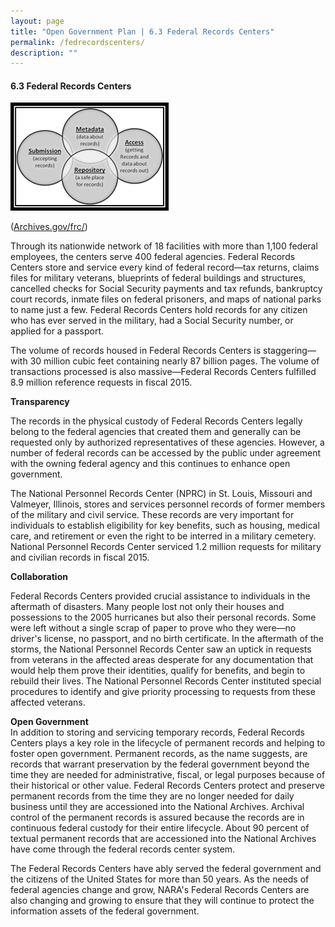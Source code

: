 ```yaml
---
layout: page
title: "Open Government Plan | 6.3 Federal Records Centers"
permalink: /fedrecordscenters/
description: ""
---
```


#### 6.3 Federal Records Centers

<img src="../assets/images/erecords.png" alt="System to system diagram" class="imgright">
<p>(<a href="http://archives.gov/frc/">Archives.gov/frc/</a>)</p>

<p>Through its nationwide network of 18 facilities with more than 1,100 federal employees, the centers serve 400 federal agencies. Federal Records Centers store and service every kind of federal record—tax returns, claims files for military veterans, blueprints of federal buildings and structures, cancelled checks for Social Security payments and tax refunds, bankruptcy court records, inmate files on federal prisoners, and maps of national parks to name just a few. Federal Records Centers hold records for any citizen who has ever served in the military, had a Social Security number, or applied for a passport.</p>

<p>The volume of records housed in Federal Records Centers is staggering—with 30 million cubic feet containing nearly 87 billion pages. The volume of transactions processed is also massive—Federal Records Centers fulfilled 8.9 million reference requests in fiscal 2015.</p>

<p><strong>Transparency</strong></p>

<p>The records in the physical custody of Federal Records Centers legally belong to the federal agencies that created them and generally can be requested only by authorized representatives of these agencies. However, a number of federal records can be accessed by the public under agreement with the owning federal agency and this continues to enhance open government.</p>

<p>The National Personnel Records Center (NPRC) in St. Louis, Missouri and Valmeyer, Illinois, stores and services personnel records of former members of the military and civil service. These records are very important for individuals to establish eligibility for key benefits, such as housing, medical care, and retirement or even the right to be interred in a military cemetery. National Personnel Records Center serviced 1.2 million requests for military and civilian records in fiscal 2015.</p>

<p><strong>Collaboration</strong></p>

<p>Federal Records Centers provided crucial assistance to individuals in the aftermath of disasters. Many people lost not only their houses and possessions to the 2005 hurricanes but also their personal records. Some were left without a single scrap of paper to prove who they were—no driver's license, no passport, and no birth certificate. In the aftermath of the storms, the National Personnel Records Center saw an uptick in requests from veterans in the affected areas desperate for any documentation that would help them prove their identities, qualify for benefits, and begin to rebuild their lives. The National Personnel Records Center instituted special procedures to identify and give priority processing to requests from these affected veterans.</p>

<p><strong>Open Government</strong><br />
In addition to storing and servicing temporary records, Federal Records Centers plays a key role in the lifecycle of permanent records and helping to foster open government. Permanent records, as the name suggests, are records that warrant preservation by the federal government beyond the time they are needed for administrative, fiscal, or legal purposes because of their historical or other value. Federal Records Centers protect and preserve permanent records from the time they are no longer needed for daily business until they are accessioned into the National Archives. Archival control of the permanent records is assured because the records are in continuous federal custody for their entire lifecycle. About 90 percent of textual permanent records that are accessioned into the National Archives have come through the federal records center system.</p>

<p>The Federal Records Centers have ably served the federal government and the citizens of the United States for more than 50 years. As the needs of federal agencies change and grow, NARA's Federal Records Centers are also changing and growing to ensure that they will continue to protect the information assets of the federal government.</p>
